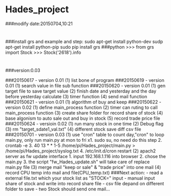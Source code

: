 # Hades_project

###modify date:20150704,10:21
#
###install grs and example and step:
	sudo apt-get install python-dev
	sudp apt-get install python-pip
	sudo pip install grs
###python
	>>> from grs import Stock
	>>> Stock('2618').info
#
###version:0.03

###20150617 - version 0.01
			(1) list bone of program
###20150619 - version 0.01
			(1) search value in file sub function
###20150620 - version 0.01
			(1) gen target file to save target value
			(2) finish date and yesterday and the day before yesterday calculate
			(3) timer function
			(4) send mail function
###20150621 - version 0.01
			(1) algorithm of buy and keep
###20150622 - version 0.02
			(1) define main_process function
			(2) timer can ruting to call main_process function
			(3) create share folder for record share of stock
			(4) base algonism to auto sale out and buy in stock
			(5) record trade price file
###20150624 - versioin 0.02
			(1) run many stock in one time
			(2) Debug flag
			(3) rm "target_sdate1_val.txt"
			(4) different stock save diff csv file
###20150701 - version 0.03
			(1) use "cron" table to count day,"cron" to loop main.py, only run main.py at mon to fri
				x1. sudo su, no need do this step
				2. crontab -e
				3. 40 13 * * 1-5 /home/pi/Hades_project/main.py > /home/pi/Hades_project/syslog.txt
				4. /etc/init.d/cron restart
			(2) apach2 server as fw update interface
				1. input 192.168.1.116 into browser
				2. chose the main.py 
				3. the script "fw_Hades_update.sh" will take care of replace main.py file 
			(3) merge mail "keep or sale" & "trade price" into one mail
            (4) record CPU temp into mail and file(CPU_temp.txt)
###Next action:
			*-* read a external file.txt which your stock list as "STOCK=" input
			*-* manual input share of stock and write into record share file 
			*-* csv file depand on different folder to save
			*-* two Stock should send one mail...
